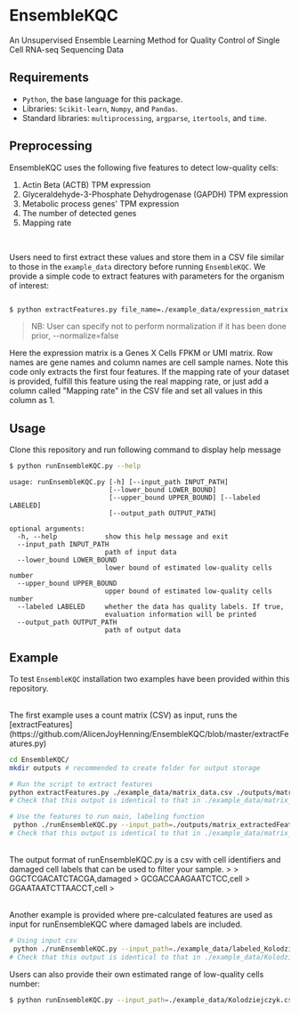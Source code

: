 # EnsembleKQC
An Unsupervised Ensemble Learning Method for Quality Control of Single Cell RNA-seq Sequencing Data

## Requirements
* ```Python```, the base language for this package. 
* Libraries: ```Scikit-learn```, ```Numpy```, and ```Pandas```.
* Standard libraries: ```multiprocessing```, ```argparse```, ```itertools```, and ```time```.

## Preprocessing
EnsembleKQC uses the following five features to detect low-quality cells:
1. Actin Beta (ACTB) TPM expression
2. Glyceraldehyde-3-Phosphate Dehydrogenase (GAPDH) TPM expression
3. Metabolic process genes' TPM expression
4. The number of detected genes
5. Mapping rate

<br>

Users need to first extract these values and store them in a CSV file similar to those in the `example_data` directory before running ```EnsembleKQC```. We provide a simple code to extract features with parameters for the organism of interest:

```bash

$ python extractFeatures.py file_name=./example_data/expression_matrix.csv out_file_name=./output_data/features.csv organism=human

```
>
> NB: User can specify not to perform normalization if it has been done prior, --normalize=false
> 

Here the expression matrix is a Genes X Cells FPKM or UMI matrix. Row names are gene names and column names are cell sample names. Note this code only extracts the first four features. If the mapping rate of your dataset is provided, fulfill this feature using the real mapping rate, or just add a column called "Mapping rate" in the CSV file and set all values in this column as 1.

## Usage
Clone this repository and run following command to display help message

```bash
$ python runEnsembleKQC.py --help
```
```
usage: runEnsembleKQC.py [-h] [--input_path INPUT_PATH]
                         [--lower_bound LOWER_BOUND]
                         [--upper_bound UPPER_BOUND] [--labeled LABELED]
                         [--output_path OUTPUT_PATH]

optional arguments:
  -h, --help            show this help message and exit
  --input_path INPUT_PATH
                        path of input data
  --lower_bound LOWER_BOUND
                        lower bound of estimated low-quality cells number
  --upper_bound UPPER_BOUND
                        upper bound of estimated low-quality cells number
  --labeled LABELED     whether the data has quality labels. If true,
                        evaluation information will be printed
  --output_path OUTPUT_PATH
                        path of output data
```
## Example
To test ```EnsembleKQC``` installation two examples have been provided within this repository.

<br>
The first example uses a count matrix (CSV) as input, runs the [extractFeatures](https://github.com/AlicenJoyHenning/EnsembleKQC/blob/master/extractFeatures.py)

```bash
cd EnsembleKQC/
mkdir outputs # recommended to create folder for output storage

# Run the script to extract features
python extractFeatures.py ./example_data/matrix_data.csv ./outputs/matrix_extractedFeatures.csv human --normalize=true
# Check that this output is identical to that in ./example_data/matrix_extractedFeatures.csv

# Use the features to run main, labeling function
 python ./runEnsembleKQC.py --input_path=./outputs/matrix_extractedFeatures.csv --labeled=false --output_path=./outputs/matrix_results.csv
# Check that this output is identical to that in ./example_data/matrix_results.csv
```
<br>
The output format of runEnsembleKQC.py is a csv with cell identifiers and damaged cell labels that can be used to filter your sample. 
>
> GGCTCGACATCTACGA,damaged
> GCGACCAAGAATCTCC,cell
> GGAATAATCTTAACCT,cell
>

<br>
<br>

Another example is provided where pre-calculated features are used as input for runEnsembleKQC where damaged labels are included.
```bash
# Using input csv
 python ./runEnsembleKQC.py --input_path=./example_data/labeled_Kolodziejczyk.csv --labeled=true --output_path=./outputs/Kolodziejczyk_results.csv
# Check that this output is identical to that in ./example_data/Kolodziejczyk_results.csv
```

Users can also provide their own estimated range of low-quality cells number:
```bash
$ python runEnsembleKQC.py --input_path=./example_data/Kolodziejczyk.csv --lower_bound=10 --upper_bound=50 --labeled=true --output_path=./outputs/results.csv
```

